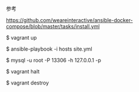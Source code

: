 参考

https://github.com/weareinteractive/ansible-docker-compose/blob/master/tasks/install.yml


$ vagrant up

$ ansible-playbook -i hosts site.yml

$ mysql -u root -P 13306 -h 127.0.0.1 -p




$ vagrant halt

$ vagrant destroy